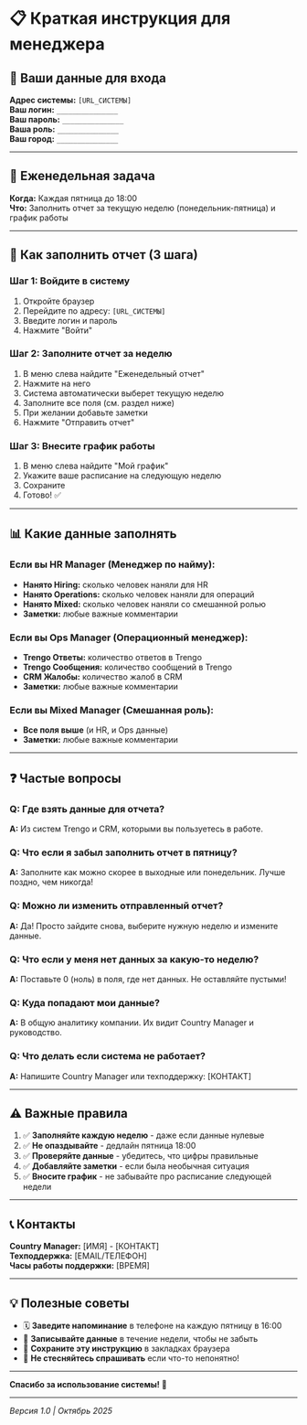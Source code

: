 # 📋 Краткая инструкция для менеджера

## 🔑 Ваши данные для входа

**Адрес системы:** `[URL_СИСТЕМЫ]`  
**Ваш логин:** `_______________`  
**Ваш пароль:** `_______________`  
**Ваша роль:** `_______________`  
**Ваш город:** `_______________`

---

## 📅 Еженедельная задача

**Когда:** Каждая пятница до 18:00  
**Что:** Заполнить отчет за текущую неделю (понедельник-пятница) и график работы

---

## 🚀 Как заполнить отчет (3 шага)

### Шаг 1: Войдите в систему
1. Откройте браузер
2. Перейдите по адресу: `[URL_СИСТЕМЫ]`
3. Введите логин и пароль
4. Нажмите "Войти"

### Шаг 2: Заполните отчет за неделю
1. В меню слева найдите "Еженедельный отчет"
2. Нажмите на него
3. Система автоматически выберет текущую неделю
4. Заполните все поля (см. раздел ниже)
5. При желании добавьте заметки
6. Нажмите "Отправить отчет"

### Шаг 3: Внесите график работы
1. В меню слева найдите "Мой график"
2. Укажите ваше расписание на следующую неделю
3. Сохраните
4. Готово! ✅

---

## 📊 Какие данные заполнять

### Если вы HR Manager (Менеджер по найму):
- **Нанято Hiring:** сколько человек наняли для HR
- **Нанято Operations:** сколько человек наняли для операций
- **Нанято Mixed:** сколько человек наняли со смешанной ролью
- **Заметки:** любые важные комментарии

### Если вы Ops Manager (Операционный менеджер):
- **Trengo Ответы:** количество ответов в Trengo
- **Trengo Сообщения:** количество сообщений в Trengo
- **CRM Жалобы:** количество жалоб в CRM
- **Заметки:** любые важные комментарии

### Если вы Mixed Manager (Смешанная роль):
- **Все поля выше** (и HR, и Ops данные)
- **Заметки:** любые важные комментарии

---

## ❓ Частые вопросы

### Q: Где взять данные для отчета?
**A:** Из систем Trengo и CRM, которыми вы пользуетесь в работе.

### Q: Что если я забыл заполнить отчет в пятницу?
**A:** Заполните как можно скорее в выходные или понедельник. Лучше поздно, чем никогда!

### Q: Можно ли изменить отправленный отчет?
**A:** Да! Просто зайдите снова, выберите нужную неделю и измените данные.

### Q: Что если у меня нет данных за какую-то неделю?
**A:** Поставьте 0 (ноль) в поля, где нет данных. Не оставляйте пустыми!

### Q: Куда попадают мои данные?
**A:** В общую аналитику компании. Их видит Country Manager и руководство.

### Q: Что делать если система не работает?
**A:** Напишите Country Manager или техподдержку: [КОНТАКТ]

---

## ⚠️ Важные правила

1. ✅ **Заполняйте каждую неделю** - даже если данные нулевые
2. ✅ **Не опаздывайте** - дедлайн пятница 18:00
3. ✅ **Проверяйте данные** - убедитесь, что цифры правильные
4. ✅ **Добавляйте заметки** - если была необычная ситуация
5. ✅ **Вносите график** - не забывайте про расписание следующей недели

---

## 📞 Контакты

**Country Manager:** [ИМЯ] - [КОНТАКТ]  
**Техподдержка:** [EMAIL/ТЕЛЕФОН]  
**Часы работы поддержки:** [ВРЕМЯ]

---

## 💡 Полезные советы

- 🗓️ **Заведите напоминание** в телефоне на каждую пятницу в 16:00
- 📝 **Записывайте данные** в течение недели, чтобы не забыть
- 💾 **Сохраните эту инструкцию** в закладках браузера
- 🙋 **Не стесняйтесь спрашивать** если что-то непонятно!

---

**Спасибо за использование системы! 🐋**

---

_Версия 1.0 | Октябрь 2025_

